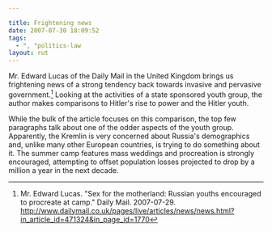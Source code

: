 ```yaml
---

title: Frightening news
date: 2007-07-30 18:09:52
tags:
  - ", "politics-law
layout: rut
---
```


Mr. Edward Lucas of the Daily Mail in the United Kingdom brings us frightening news of a strong tendency back towards invasive and pervasive government.[^200707301]  Looking at the activities of a state sponsored youth group, the author makes comparisons to Hitler's rise to power and the Hitler youth.

While the bulk of the article focuses on this comparison, the top few paragraphs talk about one of the odder aspects of the youth group.  Apparently, the Kremlin is very concerned about Russia's demographics and, unlike many other European countries, is trying to do something about it.  The summer camp features mass weddings and procreation is strongly encouraged, attempting to offset population losses projected to drop by a million a year in the next decade.  

[^200707301]: Mr. Edward Lucas.  "Sex for the motherland: Russian youths encouraged to procreate at camp."  Daily Mail.  2007-07-29.  <http://www.dailymail.co.uk/pages/live/articles/news/news.html?in_article_id=471324&in_page_id=1770>

